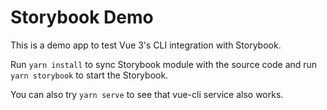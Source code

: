 # Storybook Demo

This is a demo app to test Vue 3's CLI integration with Storybook.

Run `yarn install` to sync Storybook module with the source code and run `yarn storybook` to start the Storybook.

You can also try `yarn serve` to see that vue-cli service also works.
